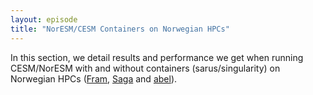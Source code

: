 ```yaml
---
layout: episode
title: "NorESM/CESM Containers on Norwegian HPCs"
---
```


In this section, we detail results and performance we get when running CESM/NorESM with and without containers (sarus/singularity) on Norwegian HPCs ([Fram](https://www.sigma2.no/Fram), [Saga](https://documentation.sigma2.no/quick/saga.html) and [abel](https://www.uio.no/english/services/it/research/hpc/abel/)).


